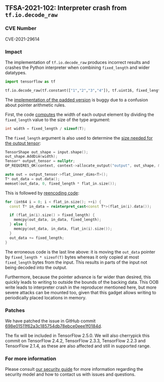 ## TFSA-2021-102: Interpreter crash from `tf.io.decode_raw`

### CVE Number
CVE-2021-29614

### Impact
The implementation of `tf.io.decode_raw` produces incorrect results and crashes
the Python interpreter when combining `fixed_length` and wider datatypes.

```python
import tensorflow as tf

tf.io.decode_raw(tf.constant(["1","2","3","4"]), tf.uint16, fixed_length=4)
```

The [implementation of the padded
version](https://github.com/tensorflow/tensorflow/blob/1d8903e5b167ed0432077a3db6e462daf781d1fe/tensorflow/core/kernels/decode_padded_raw_op.cc)
is buggy due to a confusion about pointer arithmetic rules.

First, the code
[computes](https://github.com/tensorflow/tensorflow/blob/1d8903e5b167ed0432077a3db6e462daf781d1fe/tensorflow/core/kernels/decode_padded_raw_op.cc#L61)
the width of each output element by dividing the `fixed_length` value to the
size of the type argument:

```cc
int width = fixed_length / sizeof(T);
```

The `fixed_length` argument is also used to determine the [size needed for the
output
tensor](https://github.com/tensorflow/tensorflow/blob/1d8903e5b167ed0432077a3db6e462daf781d1fe/tensorflow/core/kernels/decode_padded_raw_op.cc#L63-L79):

```cc
TensorShape out_shape = input.shape();
out_shape.AddDim(width);
Tensor* output_tensor = nullptr;
OP_REQUIRES_OK(context, context->allocate_output("output", out_shape, &output_tensor));

auto out = output_tensor->flat_inner_dims<T>();
T* out_data = out.data();
memset(out_data, 0, fixed_length * flat_in.size());
```

This is followed by [reencoding
code](https://github.com/tensorflow/tensorflow/blob/1d8903e5b167ed0432077a3db6e462daf781d1fe/tensorflow/core/kernels/decode_padded_raw_op.cc#L85-L94):

```cc
for (int64 i = 0; i < flat_in.size(); ++i) {
  const T* in_data = reinterpret_cast<const T*>(flat_in(i).data());

  if (flat_in(i).size() > fixed_length) {
    memcpy(out_data, in_data, fixed_length);
  } else {
    memcpy(out_data, in_data, flat_in(i).size());
  }
  out_data += fixed_length;
}
```

The erroneous code is the last line above: it is moving the `out_data` pointer
by `fixed_length * sizeof(T)` bytes whereas it only copied at most
`fixed_length` bytes from the input. This results in parts of the input not
being decoded into the output.

Furthermore, because the pointer advance is far wider than desired, this quickly
leads to writing to outside the bounds of the backing data. This OOB write leads
to interpreter crash in the reproducer mentioned here, but more severe attacks
can be mounted too, given that this gadget allows writing to periodically placed
locations in memory.

### Patches
We have patched the issue in GitHub commit
[698e01511f62a3c185754db78ebce0eee1f0184d](https://github.com/tensorflow/tensorflow/commit/698e01511f62a3c185754db78ebce0eee1f0184d).

The fix will be included in TensorFlow 2.5.0. We will also cherrypick this
commit on TensorFlow 2.4.2, TensorFlow 2.3.3, TensorFlow 2.2.3 and TensorFlow
2.1.4, as these are also affected and still in supported range.

### For more information
Please consult [our security
guide](https://github.com/tensorflow/tensorflow/blob/master/SECURITY.md) for
more information regarding the security model and how to contact us with issues
and questions.
